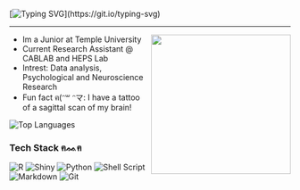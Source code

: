 <!-- Typing animation header -->
[![Typing SVG](https://readme-typing-svg.demolab.com?font=Montserrat+Code&duration=4000&pause=900&color=87ae73&center=true&vCenter=true&width=600&lines=Hi+I'm+Andrew+Cardona!;Welcome!)](https://git.io/typing-svg)

---
<img src="https://media2.giphy.com/media/v1.Y2lkPTc5MGI3NjExMXQ2ZGdkOTNhczFpY2F0ZjNvdXZjYXhsZ3kzb3YyMmg1a21wazRiZiZlcD12MV9pbnRlcm5hbF9naWZfYnlfaWQmY3Q9Zw/66pRZHpxoOOXvf8zQX/giphy.gif" width="250" align="right" />

- Im a Junior at Temple University
- Current Research Assistant @ CABLAB and HEPS Lab
- Intrest: Data analysis, Psychological and Neuroscience Research
- Fun fact ฅ(ᵔ꒳ ᵔマ: I have a tattoo of a sagittal scan of my brain!


![Top Languages](https://github-readme-stats.vercel.app/api/top-langs/?username=a-cardona&layout=compact&theme=tokyonight&hide_border=true)



### Tech Stack ฅᨐฅ

![R](https://img.shields.io/badge/R-276DC3?logo=r&logoColor=white)
![Shiny](https://img.shields.io/badge/Shiny-1E88E5?logo=rstudio&logoColor=white)
![Python](https://img.shields.io/badge/Python-3776AB?logo=python&logoColor=white)
![Shell Script](https://img.shields.io/badge/Shell-121011?logo=gnu-bash&logoColor=white)
![Markdown](https://img.shields.io/badge/Markdown-000000?logo=markdown&logoColor=white)
![Git](https://img.shields.io/badge/Git-F05032?logo=git&logoColor=white)
